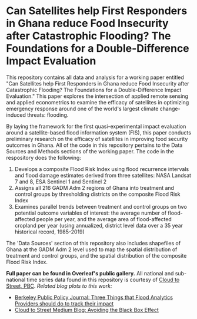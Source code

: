 # Can Satellites help First Responders in Ghana reduce Food Insecurity after Catastrophic Flooding? The Foundations for a Double-Difference Impact Evaluation

This repository contains all data and analysis for a working paper entitled "Can Satellites help First Responders in Ghana reduce Food Insecurity after Catastrophic Flooding? The Foundations for a Double-Difference Impact Evaluation." This paper explores the intersection of applied remote sensing and applied econometrics to examine the efficacy of satellites in optimizing emergency response around one of the world's largest climate change-induced threats: flooding. 

By laying the framework for the first quasi-experimental impact evaluation around a satellite-based flood information system (FIS), this paper conducts preliminary research on the efficacy of satellites in improving food security outcomes in Ghana. All of the code in this repository pertains to the Data Sources and Methods sections of the working paper. The code in the respository does the following:

1. Develops a composite Flood Risk Index using flood recurrence intervals and flood damage estimates derived from three satellites: NASA Landsat 7 and 8, ESA Sentinel 1 and Sentinel 2
2. Assigns all 216 GADM Adm 2 regions of Ghana into treatment and control groups by thresholding districts on the composite Flood Risk Index
3. Examines parallel trends between treatment and control groups on two potential outcome variables of interest: the average number of flood-affected people per year, and the average area of flood-affected cropland per year (using annualized, district level data over a 35 year historical record, 1985-2019)

The 'Data Sources' section of this repository also includes shapefiles of Ghana at the GADM Adm 2 level used to map the spatial distribution of treatment and control groups, and the spatial distribution of the composite Flood Risk Index.

**Full paper can be found in Overleaf's public gallery.** All national and sub-national time series data found in this repository is courtesy of [Cloud to Street, PBC](https://www.cloudtostreet.info/). *Related blog plots to this work:*

* [Berkeley Public Policy Journal: Three Things that Flood Analytics Providers should do to track their impact](https://bppj.berkeley.edu/2021/04/16/three-things-that-flood-analytics-providers-should-do-to-track-their-impact/) 
* [Cloud to Street Medium Blog: Avoiding the Black Box Effect](medium.com/cloud-to-street/avoiding-the-black-box-effect-tracking-the-impact-of-flood-analytics-55d2b2b6d108)
